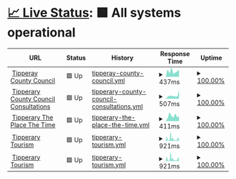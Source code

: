 # [📈 Live Status](https://DevHives.github.io/tcc-0001): <!--live status--> **🟩 All systems operational**

<!--start: status pages-->
<!-- This summary is generated by Upptime (https://github.com/upptime/upptime) -->
<!-- Do not edit this manually, your changes will be overwritten -->
<!-- prettier-ignore -->
| URL | Status | History | Response Time | Uptime |
| --- | ------ | ------- | ------------- | ------ |
| <img alt="" src="https://icons.duckduckgo.com/ip3/www.tipperarycoco.ie.ico" height="13"> [Tipperay County Council](https://www.tipperarycoco.ie) | 🟩 Up | [tipperay-county-council.yml](https://github.com/DevHives/tcc-0001/commits/HEAD/history/tipperay-county-council.yml) | <details><summary><img alt="Response time graph" src="./graphs/tipperay-county-council/response-time-week.png" height="20"> 437ms</summary><br><a href="https://DevHives.github.io/tcc-0001/history/tipperay-county-council"><img alt="Response time 431" src="https://img.shields.io/endpoint?url=https%3A%2F%2Fraw.githubusercontent.com%2FDevHives%2Ftcc-0001%2FHEAD%2Fapi%2Ftipperay-county-council%2Fresponse-time.json"></a><br><a href="https://DevHives.github.io/tcc-0001/history/tipperay-county-council"><img alt="24-hour response time 539" src="https://img.shields.io/endpoint?url=https%3A%2F%2Fraw.githubusercontent.com%2FDevHives%2Ftcc-0001%2FHEAD%2Fapi%2Ftipperay-county-council%2Fresponse-time-day.json"></a><br><a href="https://DevHives.github.io/tcc-0001/history/tipperay-county-council"><img alt="7-day response time 437" src="https://img.shields.io/endpoint?url=https%3A%2F%2Fraw.githubusercontent.com%2FDevHives%2Ftcc-0001%2FHEAD%2Fapi%2Ftipperay-county-council%2Fresponse-time-week.json"></a><br><a href="https://DevHives.github.io/tcc-0001/history/tipperay-county-council"><img alt="30-day response time 427" src="https://img.shields.io/endpoint?url=https%3A%2F%2Fraw.githubusercontent.com%2FDevHives%2Ftcc-0001%2FHEAD%2Fapi%2Ftipperay-county-council%2Fresponse-time-month.json"></a><br><a href="https://DevHives.github.io/tcc-0001/history/tipperay-county-council"><img alt="1-year response time 431" src="https://img.shields.io/endpoint?url=https%3A%2F%2Fraw.githubusercontent.com%2FDevHives%2Ftcc-0001%2FHEAD%2Fapi%2Ftipperay-county-council%2Fresponse-time-year.json"></a></details> | <details><summary><a href="https://DevHives.github.io/tcc-0001/history/tipperay-county-council">100.00%</a></summary><a href="https://DevHives.github.io/tcc-0001/history/tipperay-county-council"><img alt="All-time uptime 100.00%" src="https://img.shields.io/endpoint?url=https%3A%2F%2Fraw.githubusercontent.com%2FDevHives%2Ftcc-0001%2FHEAD%2Fapi%2Ftipperay-county-council%2Fuptime.json"></a><br><a href="https://DevHives.github.io/tcc-0001/history/tipperay-county-council"><img alt="24-hour uptime 100.00%" src="https://img.shields.io/endpoint?url=https%3A%2F%2Fraw.githubusercontent.com%2FDevHives%2Ftcc-0001%2FHEAD%2Fapi%2Ftipperay-county-council%2Fuptime-day.json"></a><br><a href="https://DevHives.github.io/tcc-0001/history/tipperay-county-council"><img alt="7-day uptime 100.00%" src="https://img.shields.io/endpoint?url=https%3A%2F%2Fraw.githubusercontent.com%2FDevHives%2Ftcc-0001%2FHEAD%2Fapi%2Ftipperay-county-council%2Fuptime-week.json"></a><br><a href="https://DevHives.github.io/tcc-0001/history/tipperay-county-council"><img alt="30-day uptime 100.00%" src="https://img.shields.io/endpoint?url=https%3A%2F%2Fraw.githubusercontent.com%2FDevHives%2Ftcc-0001%2FHEAD%2Fapi%2Ftipperay-county-council%2Fuptime-month.json"></a><br><a href="https://DevHives.github.io/tcc-0001/history/tipperay-county-council"><img alt="1-year uptime 100.00%" src="https://img.shields.io/endpoint?url=https%3A%2F%2Fraw.githubusercontent.com%2FDevHives%2Ftcc-0001%2FHEAD%2Fapi%2Ftipperay-county-council%2Fuptime-year.json"></a></details>
| <img alt="" src="https://icons.duckduckgo.com/ip3/consultations.tipperarycoco.ie.ico" height="13"> [Tipperary County Council Consultations](https://consultations.tipperarycoco.ie) | 🟩 Up | [tipperary-county-council-consultations.yml](https://github.com/DevHives/tcc-0001/commits/HEAD/history/tipperary-county-council-consultations.yml) | <details><summary><img alt="Response time graph" src="./graphs/tipperary-county-council-consultations/response-time-week.png" height="20"> 507ms</summary><br><a href="https://DevHives.github.io/tcc-0001/history/tipperary-county-council-consultations"><img alt="Response time 437" src="https://img.shields.io/endpoint?url=https%3A%2F%2Fraw.githubusercontent.com%2FDevHives%2Ftcc-0001%2FHEAD%2Fapi%2Ftipperary-county-council-consultations%2Fresponse-time.json"></a><br><a href="https://DevHives.github.io/tcc-0001/history/tipperary-county-council-consultations"><img alt="24-hour response time 1306" src="https://img.shields.io/endpoint?url=https%3A%2F%2Fraw.githubusercontent.com%2FDevHives%2Ftcc-0001%2FHEAD%2Fapi%2Ftipperary-county-council-consultations%2Fresponse-time-day.json"></a><br><a href="https://DevHives.github.io/tcc-0001/history/tipperary-county-council-consultations"><img alt="7-day response time 507" src="https://img.shields.io/endpoint?url=https%3A%2F%2Fraw.githubusercontent.com%2FDevHives%2Ftcc-0001%2FHEAD%2Fapi%2Ftipperary-county-council-consultations%2Fresponse-time-week.json"></a><br><a href="https://DevHives.github.io/tcc-0001/history/tipperary-county-council-consultations"><img alt="30-day response time 466" src="https://img.shields.io/endpoint?url=https%3A%2F%2Fraw.githubusercontent.com%2FDevHives%2Ftcc-0001%2FHEAD%2Fapi%2Ftipperary-county-council-consultations%2Fresponse-time-month.json"></a><br><a href="https://DevHives.github.io/tcc-0001/history/tipperary-county-council-consultations"><img alt="1-year response time 437" src="https://img.shields.io/endpoint?url=https%3A%2F%2Fraw.githubusercontent.com%2FDevHives%2Ftcc-0001%2FHEAD%2Fapi%2Ftipperary-county-council-consultations%2Fresponse-time-year.json"></a></details> | <details><summary><a href="https://DevHives.github.io/tcc-0001/history/tipperary-county-council-consultations">100.00%</a></summary><a href="https://DevHives.github.io/tcc-0001/history/tipperary-county-council-consultations"><img alt="All-time uptime 100.00%" src="https://img.shields.io/endpoint?url=https%3A%2F%2Fraw.githubusercontent.com%2FDevHives%2Ftcc-0001%2FHEAD%2Fapi%2Ftipperary-county-council-consultations%2Fuptime.json"></a><br><a href="https://DevHives.github.io/tcc-0001/history/tipperary-county-council-consultations"><img alt="24-hour uptime 100.00%" src="https://img.shields.io/endpoint?url=https%3A%2F%2Fraw.githubusercontent.com%2FDevHives%2Ftcc-0001%2FHEAD%2Fapi%2Ftipperary-county-council-consultations%2Fuptime-day.json"></a><br><a href="https://DevHives.github.io/tcc-0001/history/tipperary-county-council-consultations"><img alt="7-day uptime 100.00%" src="https://img.shields.io/endpoint?url=https%3A%2F%2Fraw.githubusercontent.com%2FDevHives%2Ftcc-0001%2FHEAD%2Fapi%2Ftipperary-county-council-consultations%2Fuptime-week.json"></a><br><a href="https://DevHives.github.io/tcc-0001/history/tipperary-county-council-consultations"><img alt="30-day uptime 100.00%" src="https://img.shields.io/endpoint?url=https%3A%2F%2Fraw.githubusercontent.com%2FDevHives%2Ftcc-0001%2FHEAD%2Fapi%2Ftipperary-county-council-consultations%2Fuptime-month.json"></a><br><a href="https://DevHives.github.io/tcc-0001/history/tipperary-county-council-consultations"><img alt="1-year uptime 100.00%" src="https://img.shields.io/endpoint?url=https%3A%2F%2Fraw.githubusercontent.com%2FDevHives%2Ftcc-0001%2FHEAD%2Fapi%2Ftipperary-county-council-consultations%2Fuptime-year.json"></a></details>
| <img alt="" src="https://icons.duckduckgo.com/ip3/tipperary.ie.ico" height="13"> [Tipperary The Place The Time](https://tipperary.ie) | 🟩 Up | [tipperary-the-place-the-time.yml](https://github.com/DevHives/tcc-0001/commits/HEAD/history/tipperary-the-place-the-time.yml) | <details><summary><img alt="Response time graph" src="./graphs/tipperary-the-place-the-time/response-time-week.png" height="20"> 411ms</summary><br><a href="https://DevHives.github.io/tcc-0001/history/tipperary-the-place-the-time"><img alt="Response time 429" src="https://img.shields.io/endpoint?url=https%3A%2F%2Fraw.githubusercontent.com%2FDevHives%2Ftcc-0001%2FHEAD%2Fapi%2Ftipperary-the-place-the-time%2Fresponse-time.json"></a><br><a href="https://DevHives.github.io/tcc-0001/history/tipperary-the-place-the-time"><img alt="24-hour response time 412" src="https://img.shields.io/endpoint?url=https%3A%2F%2Fraw.githubusercontent.com%2FDevHives%2Ftcc-0001%2FHEAD%2Fapi%2Ftipperary-the-place-the-time%2Fresponse-time-day.json"></a><br><a href="https://DevHives.github.io/tcc-0001/history/tipperary-the-place-the-time"><img alt="7-day response time 411" src="https://img.shields.io/endpoint?url=https%3A%2F%2Fraw.githubusercontent.com%2FDevHives%2Ftcc-0001%2FHEAD%2Fapi%2Ftipperary-the-place-the-time%2Fresponse-time-week.json"></a><br><a href="https://DevHives.github.io/tcc-0001/history/tipperary-the-place-the-time"><img alt="30-day response time 419" src="https://img.shields.io/endpoint?url=https%3A%2F%2Fraw.githubusercontent.com%2FDevHives%2Ftcc-0001%2FHEAD%2Fapi%2Ftipperary-the-place-the-time%2Fresponse-time-month.json"></a><br><a href="https://DevHives.github.io/tcc-0001/history/tipperary-the-place-the-time"><img alt="1-year response time 429" src="https://img.shields.io/endpoint?url=https%3A%2F%2Fraw.githubusercontent.com%2FDevHives%2Ftcc-0001%2FHEAD%2Fapi%2Ftipperary-the-place-the-time%2Fresponse-time-year.json"></a></details> | <details><summary><a href="https://DevHives.github.io/tcc-0001/history/tipperary-the-place-the-time">100.00%</a></summary><a href="https://DevHives.github.io/tcc-0001/history/tipperary-the-place-the-time"><img alt="All-time uptime 100.00%" src="https://img.shields.io/endpoint?url=https%3A%2F%2Fraw.githubusercontent.com%2FDevHives%2Ftcc-0001%2FHEAD%2Fapi%2Ftipperary-the-place-the-time%2Fuptime.json"></a><br><a href="https://DevHives.github.io/tcc-0001/history/tipperary-the-place-the-time"><img alt="24-hour uptime 100.00%" src="https://img.shields.io/endpoint?url=https%3A%2F%2Fraw.githubusercontent.com%2FDevHives%2Ftcc-0001%2FHEAD%2Fapi%2Ftipperary-the-place-the-time%2Fuptime-day.json"></a><br><a href="https://DevHives.github.io/tcc-0001/history/tipperary-the-place-the-time"><img alt="7-day uptime 100.00%" src="https://img.shields.io/endpoint?url=https%3A%2F%2Fraw.githubusercontent.com%2FDevHives%2Ftcc-0001%2FHEAD%2Fapi%2Ftipperary-the-place-the-time%2Fuptime-week.json"></a><br><a href="https://DevHives.github.io/tcc-0001/history/tipperary-the-place-the-time"><img alt="30-day uptime 100.00%" src="https://img.shields.io/endpoint?url=https%3A%2F%2Fraw.githubusercontent.com%2FDevHives%2Ftcc-0001%2FHEAD%2Fapi%2Ftipperary-the-place-the-time%2Fuptime-month.json"></a><br><a href="https://DevHives.github.io/tcc-0001/history/tipperary-the-place-the-time"><img alt="1-year uptime 100.00%" src="https://img.shields.io/endpoint?url=https%3A%2F%2Fraw.githubusercontent.com%2FDevHives%2Ftcc-0001%2FHEAD%2Fapi%2Ftipperary-the-place-the-time%2Fuptime-year.json"></a></details>
| <img alt="" src="https://icons.duckduckgo.com/ip3/tipperary.com.ico" height="13"> [Tipperary Tourism](https://tipperary.com) | 🟩 Up | [tipperary-tourism.yml](https://github.com/DevHives/tcc-0001/commits/HEAD/history/tipperary-tourism.yml) | <details><summary><img alt="Response time graph" src="./graphs/tipperary-tourism/response-time-week.png" height="20"> 921ms</summary><br><a href="https://DevHives.github.io/tcc-0001/history/tipperary-tourism"><img alt="Response time 836" src="https://img.shields.io/endpoint?url=https%3A%2F%2Fraw.githubusercontent.com%2FDevHives%2Ftcc-0001%2FHEAD%2Fapi%2Ftipperary-tourism%2Fresponse-time.json"></a><br><a href="https://DevHives.github.io/tcc-0001/history/tipperary-tourism"><img alt="24-hour response time 1035" src="https://img.shields.io/endpoint?url=https%3A%2F%2Fraw.githubusercontent.com%2FDevHives%2Ftcc-0001%2FHEAD%2Fapi%2Ftipperary-tourism%2Fresponse-time-day.json"></a><br><a href="https://DevHives.github.io/tcc-0001/history/tipperary-tourism"><img alt="7-day response time 921" src="https://img.shields.io/endpoint?url=https%3A%2F%2Fraw.githubusercontent.com%2FDevHives%2Ftcc-0001%2FHEAD%2Fapi%2Ftipperary-tourism%2Fresponse-time-week.json"></a><br><a href="https://DevHives.github.io/tcc-0001/history/tipperary-tourism"><img alt="30-day response time 902" src="https://img.shields.io/endpoint?url=https%3A%2F%2Fraw.githubusercontent.com%2FDevHives%2Ftcc-0001%2FHEAD%2Fapi%2Ftipperary-tourism%2Fresponse-time-month.json"></a><br><a href="https://DevHives.github.io/tcc-0001/history/tipperary-tourism"><img alt="1-year response time 836" src="https://img.shields.io/endpoint?url=https%3A%2F%2Fraw.githubusercontent.com%2FDevHives%2Ftcc-0001%2FHEAD%2Fapi%2Ftipperary-tourism%2Fresponse-time-year.json"></a></details> | <details><summary><a href="https://DevHives.github.io/tcc-0001/history/tipperary-tourism">100.00%</a></summary><a href="https://DevHives.github.io/tcc-0001/history/tipperary-tourism"><img alt="All-time uptime 100.00%" src="https://img.shields.io/endpoint?url=https%3A%2F%2Fraw.githubusercontent.com%2FDevHives%2Ftcc-0001%2FHEAD%2Fapi%2Ftipperary-tourism%2Fuptime.json"></a><br><a href="https://DevHives.github.io/tcc-0001/history/tipperary-tourism"><img alt="24-hour uptime 100.00%" src="https://img.shields.io/endpoint?url=https%3A%2F%2Fraw.githubusercontent.com%2FDevHives%2Ftcc-0001%2FHEAD%2Fapi%2Ftipperary-tourism%2Fuptime-day.json"></a><br><a href="https://DevHives.github.io/tcc-0001/history/tipperary-tourism"><img alt="7-day uptime 100.00%" src="https://img.shields.io/endpoint?url=https%3A%2F%2Fraw.githubusercontent.com%2FDevHives%2Ftcc-0001%2FHEAD%2Fapi%2Ftipperary-tourism%2Fuptime-week.json"></a><br><a href="https://DevHives.github.io/tcc-0001/history/tipperary-tourism"><img alt="30-day uptime 100.00%" src="https://img.shields.io/endpoint?url=https%3A%2F%2Fraw.githubusercontent.com%2FDevHives%2Ftcc-0001%2FHEAD%2Fapi%2Ftipperary-tourism%2Fuptime-month.json"></a><br><a href="https://DevHives.github.io/tcc-0001/history/tipperary-tourism"><img alt="1-year uptime 100.00%" src="https://img.shields.io/endpoint?url=https%3A%2F%2Fraw.githubusercontent.com%2FDevHives%2Ftcc-0001%2FHEAD%2Fapi%2Ftipperary-tourism%2Fuptime-year.json"></a></details>
| <img alt="" src="https://icons.duckduckgo.com/ip3/whatsonintipp.ie.ico" height="13"> [Tipperary Tourism](https://whatsonintipp.ie) | 🟩 Up | [tipperary-tourism.yml](https://github.com/DevHives/tcc-0001/commits/HEAD/history/tipperary-tourism.yml) | <details><summary><img alt="Response time graph" src="./graphs/tipperary-tourism/response-time-week.png" height="20"> 921ms</summary><br><a href="https://DevHives.github.io/tcc-0001/history/tipperary-tourism"><img alt="Response time 836" src="https://img.shields.io/endpoint?url=https%3A%2F%2Fraw.githubusercontent.com%2FDevHives%2Ftcc-0001%2FHEAD%2Fapi%2Ftipperary-tourism%2Fresponse-time.json"></a><br><a href="https://DevHives.github.io/tcc-0001/history/tipperary-tourism"><img alt="24-hour response time 1035" src="https://img.shields.io/endpoint?url=https%3A%2F%2Fraw.githubusercontent.com%2FDevHives%2Ftcc-0001%2FHEAD%2Fapi%2Ftipperary-tourism%2Fresponse-time-day.json"></a><br><a href="https://DevHives.github.io/tcc-0001/history/tipperary-tourism"><img alt="7-day response time 921" src="https://img.shields.io/endpoint?url=https%3A%2F%2Fraw.githubusercontent.com%2FDevHives%2Ftcc-0001%2FHEAD%2Fapi%2Ftipperary-tourism%2Fresponse-time-week.json"></a><br><a href="https://DevHives.github.io/tcc-0001/history/tipperary-tourism"><img alt="30-day response time 902" src="https://img.shields.io/endpoint?url=https%3A%2F%2Fraw.githubusercontent.com%2FDevHives%2Ftcc-0001%2FHEAD%2Fapi%2Ftipperary-tourism%2Fresponse-time-month.json"></a><br><a href="https://DevHives.github.io/tcc-0001/history/tipperary-tourism"><img alt="1-year response time 836" src="https://img.shields.io/endpoint?url=https%3A%2F%2Fraw.githubusercontent.com%2FDevHives%2Ftcc-0001%2FHEAD%2Fapi%2Ftipperary-tourism%2Fresponse-time-year.json"></a></details> | <details><summary><a href="https://DevHives.github.io/tcc-0001/history/tipperary-tourism">100.00%</a></summary><a href="https://DevHives.github.io/tcc-0001/history/tipperary-tourism"><img alt="All-time uptime 100.00%" src="https://img.shields.io/endpoint?url=https%3A%2F%2Fraw.githubusercontent.com%2FDevHives%2Ftcc-0001%2FHEAD%2Fapi%2Ftipperary-tourism%2Fuptime.json"></a><br><a href="https://DevHives.github.io/tcc-0001/history/tipperary-tourism"><img alt="24-hour uptime 100.00%" src="https://img.shields.io/endpoint?url=https%3A%2F%2Fraw.githubusercontent.com%2FDevHives%2Ftcc-0001%2FHEAD%2Fapi%2Ftipperary-tourism%2Fuptime-day.json"></a><br><a href="https://DevHives.github.io/tcc-0001/history/tipperary-tourism"><img alt="7-day uptime 100.00%" src="https://img.shields.io/endpoint?url=https%3A%2F%2Fraw.githubusercontent.com%2FDevHives%2Ftcc-0001%2FHEAD%2Fapi%2Ftipperary-tourism%2Fuptime-week.json"></a><br><a href="https://DevHives.github.io/tcc-0001/history/tipperary-tourism"><img alt="30-day uptime 100.00%" src="https://img.shields.io/endpoint?url=https%3A%2F%2Fraw.githubusercontent.com%2FDevHives%2Ftcc-0001%2FHEAD%2Fapi%2Ftipperary-tourism%2Fuptime-month.json"></a><br><a href="https://DevHives.github.io/tcc-0001/history/tipperary-tourism"><img alt="1-year uptime 100.00%" src="https://img.shields.io/endpoint?url=https%3A%2F%2Fraw.githubusercontent.com%2FDevHives%2Ftcc-0001%2FHEAD%2Fapi%2Ftipperary-tourism%2Fuptime-year.json"></a></details>

<!--end: status pages-->

